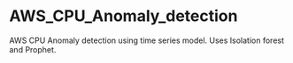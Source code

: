 # AWS_CPU_Anomaly_detection
AWS CPU Anomaly detection using time series model. Uses Isolation forest and Prophet.
